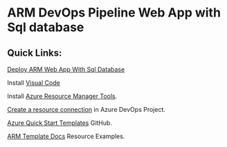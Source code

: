 # ARM DevOps Pipeline Web App with Sql database

## Quick Links:

[Deploy ARM Web App With Sql Database](https://github.com/Onemanwolf/ARM_DevOps_Pipeline_Web_App_Sql/blob/main/Lab/web-app-sql-database.md)

Install [Visual Code](https://code.visualstudio.com/download)

Install [Azure Resource Manager Tools](https://marketplace.visualstudio.com/items?itemName=msazurermtools.azurerm-vscode-tools).

[Create a resource connection](https://docs.microsoft.com/en-us/azure/devops/pipelines/library/service-endpoints?view=azure-devops&tabs=yaml) in Azure DevOps Project.

[Azure Quick Start Templates](https://github.com/Azure/azure-quickstart-templates) GitHub.

[ARM Template Docs](https://docs.microsoft.com/en-us/azure/templates/) Resource Examples.
